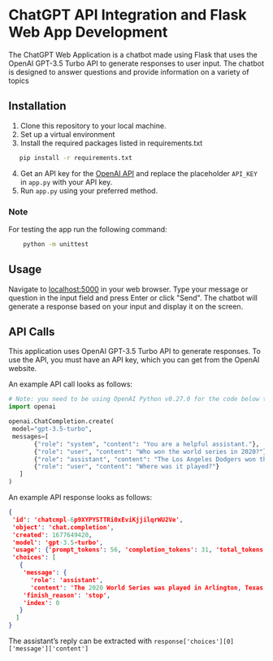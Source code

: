 # ChatGPT API Integration and Flask Web App Development
The ChatGPT Web Application is a chatbot made using Flask that uses the OpenAI GPT-3.5 Turbo API to generate responses to user input. The chatbot is designed to answer questions and provide information on a variety of topics

## Installation
1. Clone this repository to your local machine.
2. Set up a virtual environment
3. Install the required packages listed in requirements.txt 
 ```sh
    pip install -r requirements.txt
```

4. Get an API key for the [OpenAI API](https://platform.openai.com/) and replace the placeholder `API_KEY` in `app.py` with your API key.
5. Run `app.py` using your preferred method.

### Note
For testing the app run the following command:
```sh
    python -m unittest
```

## Usage
Navigate to [localhost:5000](http://127.0.0.1:5000) in your web browser. Type your message or question in the input field and press Enter or click "Send".
The chatbot will generate a response based on your input and display it on the screen.

## API Calls
This application uses OpenAI GPT-3.5 Turbo API to generate responses. To use the API, you must have an API key, which you can get from the OpenAI website.

An example API call looks as follows:
 ```python
 # Note: you need to be using OpenAI Python v0.27.0 for the code below to work
import openai

openai.ChatCompletion.create(
  model="gpt-3.5-turbo",
  messages=[
        {"role": "system", "content": "You are a helpful assistant."},
        {"role": "user", "content": "Who won the world series in 2020?"},
        {"role": "assistant", "content": "The Los Angeles Dodgers won the World Series in 2020."},
        {"role": "user", "content": "Where was it played?"}
    ]
)
```
An example API response looks as follows:
```json
{
 'id': 'chatcmpl-6p9XYPYSTTRi0xEviKjjilqrWU2Ve',
 'object': 'chat.completion',
 'created': 1677649420,
 'model': 'gpt-3.5-turbo',
 'usage': {'prompt_tokens': 56, 'completion_tokens': 31, 'total_tokens': 87},
 'choices': [
   {
    'message': {
      'role': 'assistant',
      'content': 'The 2020 World Series was played in Arlington, Texas at the Globe Life Field, which was the new home stadium for the Texas Rangers.'},
    'finish_reason': 'stop',
    'index': 0
   }
  ]
}
```
The assistant’s reply can be extracted with `response['choices'][0]['message']['content']`


